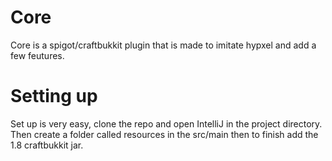 # Core
Core is a spigot/craftbukkit plugin that is made
to imitate hypxel and add a few feutures.


# Setting up
Set up is very easy, clone the repo and open
IntelliJ in the project directory. Then create a
folder called resources in the src/main then to
finish add the 1.8 craftbukkit jar.
